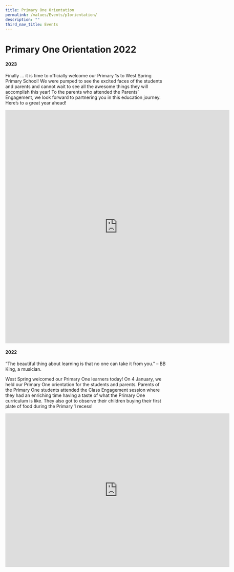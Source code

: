 ```yaml
---
title: Primary One Orientation
permalink: /values/Events/p1orientation/
description: ""
third_nav_title: Events
---
```

# Primary One Orientation 2022
#### 2023

Finally … it is time to officially welcome our Primary 1s to West Spring Primary School! We were pumped to see the excited faces of the students and parents and cannot wait to see all the awesome things they will accomplish this year! To the parents who attended the Parents’ Engagement, we look forward to partnering you in this education journey. Here’s to a great year ahead!

<iframe allowfullscreen="true" height="729" width="700" frameborder="0" src="https://docs.google.com/presentation/d/e/2PACX-1vTwuMxFZWZOUJUz9IPQrvzkmvvk2Bv-QHf9Cf36KMHg9vZ3PvUS0_uDKjo4ARFn6cQVjXWlLiSplnSA/embed?start=false&amp;loop=false&amp;delayms=3000"></iframe>



#### 2022

“The beautiful thing about learning is that no one can take it from you.” – BB King, a musician.

West Spring welcomed our Primary One learners today! On 4 January, we held our Primary One orientation for the students and parents. Parents of the Primary One students attended the Class Engagement session where they had an enriching time having a taste of what the Primary One curriculum is like. They also got to observe their children buying their first plate of food during the Primary 1 recess!
<iframe allowfullscreen="true" height="480" width="700" frameborder="0" src="https://docs.google.com/presentation/d/e/2PACX-1vSMXajieOLgimR3hNqOhNMnJWa0W-Au1Qhsz5Xco243rcSIBWOSwA63QJw_nsku1RMRbutlJbRG1yac/embed?start=true&amp;loop=true&amp;delayms=3000"></iframe>